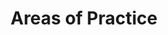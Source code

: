---
layout: child_layout/areas_of_practice
title: Areas of Practice
permalink: /areas-of-practice/
hero_options: is-default
hero_image: /assets/img/content/backgrounds/bg-4.jpg
lead: |
  With a local focus, tapping in to a network of specialist lawyers nationally, Hall Payne Lawyers offers a comprehensive range of professional services for individuals, families, small to medium enterprises, community and member organisations.
---